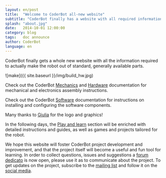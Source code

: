 ```yaml
---
layout: en/post
title:  "Welcome to CoderBot all-new website"
subtitle: "CoderBot finally has a website with all required information to build it"
splash: "about.jpg"
date:   2014-10-01 12:00:00
category: blog
tags:   doc announce
author: CoderBot
language: en
---
```

CoderBot finally gets a whole new website with all the information required to actually make the robot out of standard, generally available parts.

![make]({{ site.baseurl }}/img/build_hw.jpg)

Check out the CoderBot [Mechanics][coderbot-make-mh] and [Hardware][coderbot-make-hw] documentation for mechanical and electronics assembly instructions.

Check out the CoderBot [Software][coderbot-make-sw] documentation for instructions on installing and configuring the software components.

Many thanks to [Giulia][giuliav] for the logo and graphics!

In the following days, the [Play and learn][projects] section will be enriched with detailed instructions and guides, as well as games and projects tailored for the robot.

We hope this website will foster CoderBot project development and improvement, and that the project itself will become a useful and fun tool for learning.
In order to collect questions, issues and suggestions a [forum dedicato][forum] is now open, please use it as to communicate about the project.
To get updates on the project, subscribe to the [mailing list][contact] and follow it on the [social media][contact].

[coderbot-make-mh]: {{site.baseurl}}/en/how_to_build_mh.html
[coderbot-make-hw]: {{site.baseurl}}/en/how_to_build_hw.html
[coderbot-make-sw]: {{site.baseurl}}/en/how_to_build_sw.html
[projects]: {{site.baseurl}}/en/projects.html
[giuliav]: http://www.giuliaolivares.it/
[forum]: https://groups.google.com/forum/#!forum/coderbot-users
[contact]: {{site.baseurl}}/en/contact.html
